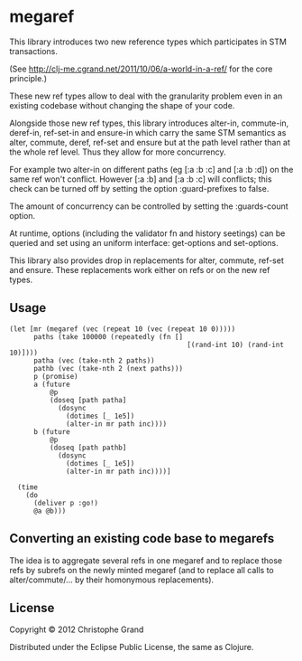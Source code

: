 # megaref

This library introduces two new reference types which participates in STM
transactions. 

(See http://clj-me.cgrand.net/2011/10/06/a-world-in-a-ref/ for the core
principle.)

These new ref types allow to deal with the granularity problem even in an 
existing codebase without changing the shape of your code.

Alongside those new ref types, this library introduces alter-in, commute-in, 
deref-in, ref-set-in and ensure-in which carry the same STM semantics as 
alter, commute, deref, ref-set and ensure but at the path level rather than at
the whole ref level. Thus they allow for more concurrency.

For example two alter-in on different paths (eg [:a :b :c] and [:a :b :d]) on
the same ref won't conflict. However [:a :b] and [:a :b :c] will conflicts;
this check can be turned off by setting the option :guard-prefixes to false.

The amount of concurrency can be controlled by setting the :guards-count option.

At runtime, options (including the validator fn and history seetings) can be
queried and set using an uniform interface: get-options and set-options.

This library also provides drop in replacements for alter, commute, ref-set and
ensure. These replacements work either on refs or on the new ref types.

## Usage

    (let [mr (megaref (vec (repeat 10 (vec (repeat 10 0)))))
          paths (take 100000 (repeatedly (fn []
                                                [(rand-int 10) (rand-int 10)])))
          patha (vec (take-nth 2 paths))
          pathb (vec (take-nth 2 (next paths)))
          p (promise)
          a (future 
              @p
              (doseq [path patha]
                (dosync
                  (dotimes [_ 1e5])
                  (alter-in mr path inc))))
          b (future 
              @p
              (doseq [path pathb]
                (dosync
                  (dotimes [_ 1e5])
                  (alter-in mr path inc))))]
      
      (time 
        (do
          (deliver p :go!)
          @a @b)))

## Converting an existing code base to megarefs

The idea is to aggregate several refs in one megaref and to replace those
refs by subrefs on the newly minted megaref (and to replace all calls to 
alter/commute/... by their homonymous replacements).

## License

Copyright © 2012 Christophe Grand

Distributed under the Eclipse Public License, the same as Clojure.
